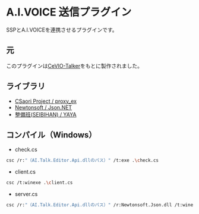 # A.I.VOICE 送信プラグイン

SSPとA.I.VOICEを連携させるプラグインです。

## 元

このプラグインは[CeVIO-Talker](https://github.com/ambergon/ukagakaPlugin_CeVIO-Talker)をもとに製作されました。

## ライブラリ

- [CSaori Project / proxy_ex](https://github.com/ukatech/csaori/)
- [Newtonsoft / Json.NET](https://github.com/JamesNK/Newtonsoft.Json)
- [整備班(SEIBIHAN) / YAYA](https://github.com/YAYA-shiori/yaya-shiori)

## コンパイル（Windows）

- check.cs

```bash
csc /r:"（AI.Talk.Editor.Api.dllのパス）" /t:exe .\check.cs
```

- client.cs

```bash
csc /t:winexe .\client.cs
```

- server.cs

```bash
csc /r:"（AI.Talk.Editor.Api.dllのパス）" /r:Newtonsoft.Json.dll /t:winexe .\server.cs
```